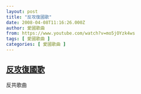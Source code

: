 ```yaml
---
layout: post
title: "反攻復國歌"
date: 2008-04-08T11:16:26.000Z
author: 愛國歌曲
from: https://www.youtube.com/watch?v=mo5jOYzk4ws
tags: [ 愛國歌曲 ]
categories: [ 愛國歌曲 ]
---
```

<!--1207653386000-->
[反攻復國歌](https://www.youtube.com/watch?v=mo5jOYzk4ws)
------

<div>
反共歌曲
</div>
